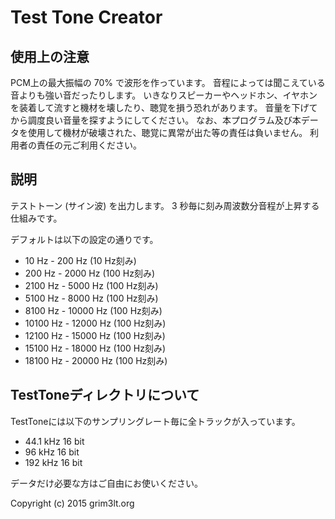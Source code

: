 Test Tone Creator
======================
## 使用上の注意
PCM上の最大振幅の 70% で波形を作っています。
音程によっては聞こえている音よりも強い音だったりします。
いきなりスピーカーやヘッドホン、イヤホンを装着して流すと機材を壊したり、聴覚を損う恐れがあります。
音量を下げてから調度良い音量を探すようにしてください。
なお、本プログラム及び本データを使用して機材が破壊された、聴覚に異常が出た等の責任は負いません。
利用者の責任の元ご利用ください。


## 説明
テストトーン (サイン波) を出力します。
3 秒毎に刻み周波数分音程が上昇する仕組みです。

デフォルトは以下の設定の通りです。

* 10 Hz - 200 Hz (10 Hz刻み)
* 200 Hz - 2000 Hz (100 Hz刻み)
* 2100 Hz - 5000 Hz (100 Hz刻み)
* 5100 Hz - 8000 Hz (100 Hz刻み)
* 8100 Hz - 10000 Hz (100 Hz刻み)
* 10100 Hz - 12000 Hz (100 Hz刻み)
* 12100 Hz - 15000 Hz (100 Hz刻み)
* 15100 Hz - 18000 Hz (100 Hz刻み)
* 18100 Hz - 20000 Hz (100 Hz刻み)

## TestToneディレクトリについて
TestToneには以下のサンプリングレート毎に全トラックが入っています。
* 44.1 kHz 16 bit
* 96 kHz 16 bit
* 192 kHz 16 bit

データだけ必要な方はご自由にお使いください。

Copyright (c) 2015 grim3lt.org
